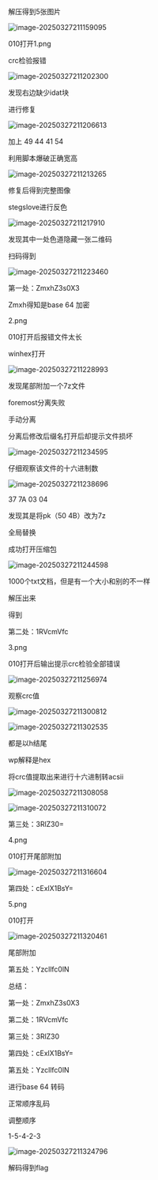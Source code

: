 解压得到5张图片

![image-20250327211159095](./assets/image-20250327211159095.png)

010打开1.png

crc检验报错

![image-20250327211202300](./assets/image-20250327211202300.png)

发现右边缺少idat块

进行修复

![image-20250327211206613](./assets/image-20250327211206613.png)

加上 49 44 41 54

利用脚本爆破正确宽高

![image-20250327211213265](./assets/image-20250327211213265.png)

修复后得到完整图像

stegslove进行反色

![image-20250327211217910](./assets/image-20250327211217910.png)

发现其中一处色道隐藏一张二维码

扫码得到

![image-20250327211223460](./assets/image-20250327211223460.png)

第一处：ZmxhZ3s0X3

Zmxh得知是base 64 加密

 

2.png

010打开后报错文件太长

winhex打开

![image-20250327211228993](./assets/image-20250327211228993.png)

发现尾部附加一个7z文件

foremost分离失败

手动分离

分离后修改后缀名打开后却提示文件损坏

![image-20250327211234595](./assets/image-20250327211234595.png)

 

仔细观察该文件的十六进制数

![image-20250327211238696](./assets/image-20250327211238696.png)

37 7A 03 04

发现其是将pk（50 4B）改为7z

全局替换

 

成功打开压缩包

![image-20250327211244598](./assets/image-20250327211244598.png)

1000个txt文档，但是有一个大小和别的不一样

解压出来

得到

第二处：1RVcmVfc



3.png

010打开后输出提示crc检验全部错误

![image-20250327211256974](./assets/image-20250327211256974.png)

 

观察crc值

![image-20250327211300812](./assets/image-20250327211300812.png)

![image-20250327211302535](./assets/image-20250327211302535.png)

都是以h结尾

wp解释是hex

将crc值提取出来进行十六进制转acsii

![image-20250327211308058](./assets/image-20250327211308058.png)

![image-20250327211310072](./assets/image-20250327211310072.png)

第三处：3RlZ30=

4.png

010打开尾部附加

![image-20250327211316604](./assets/image-20250327211316604.png)

第四处：cExlX1BsY=

 

5.png

010打开

![image-20250327211320461](./assets/image-20250327211320461.png)

尾部附加

第五处：Yzcllfc0lN

总结：

第一处：ZmxhZ3s0X3

第二处：1RVcmVfc

第三处：3RlZ30

第四处：cExlX1BsY=

第五处：Yzcllfc0lN

进行base 64 转码

正常顺序乱码

调整顺序

1-5-4-2-3

![image-20250327211324796](./assets/image-20250327211324796.png)

解码得到flag